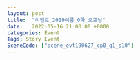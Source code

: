 ```yaml
---
layout: post
title:  "이벤트_2019여름_0화_오프닝"
date:   2022-05-16 21:00:00 +0000
categories: Event
Tags: Story Event
SceneCode: ["scene_evt190627_cp0_q1_s10"]
---
```

